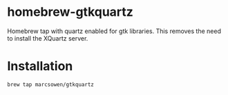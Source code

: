 homebrew-gtkquartz
===================

Homebrew tap with quartz enabled for gtk libraries. This removes the need to install the XQuartz server.

Installation
============

```brew tap marcsowen/gtkquartz```
